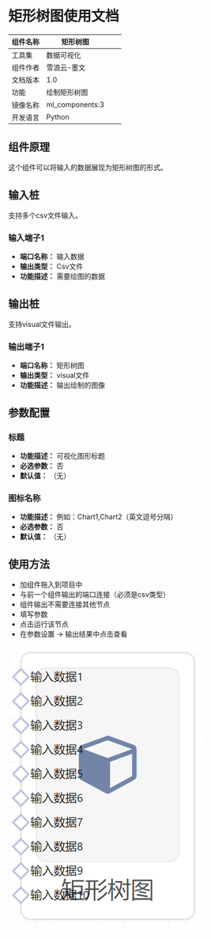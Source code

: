 # 矩形树图使用文档
| 组件名称 | 矩形树图|  |  |
| --- | --- | --- | --- |
| 工具集 | 数据可视化 |  |  |
| 组件作者 | 雪浪云-墨文 |  |  |
| 文档版本 | 1.0 |  |  |
| 功能 |绘制矩形树图 |  |  |
| 镜像名称 | ml_components:3 |  |  |
| 开发语言 | Python |  |  |

## 组件原理
这个组件可以将输入的数据展现为矩形树图的形式。
## 输入桩
支持多个csv文件输入。
### 输入端子1

- **端口名称：** 输入数据
- **输出类型：** Csv文件
- **功能描述：** 需要绘图的数据

## 输出桩
支持visual文件输出。
### 输出端子1

- **端口名称：** 矩形树图
- **输出类型：** visual文件
- **功能描述：** 输出绘制的图像
## 参数配置
### 标题

- **功能描述：** 可视化图形标题
- **必选参数：** 否
- **默认值：** （无）
### 图标名称

- **功能描述：** 例如：Chart1,Chart2（英文逗号分隔）
- **必选参数：** 否
- **默认值：** （无）




## 使用方法
- 加组件拖入到项目中
- 与前一个组件输出的端口连接（必须是csv类型）
- 组件输出不需要连接其他节点
- 填写参数
- 点击运行该节点
- 在参数设置 -> 输出结果中点击查看


![](./img/矩形树图.png)
